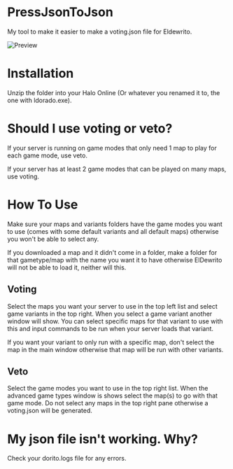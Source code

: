 # PressJsonToJson
My tool to make it easier to make a voting.json file for Eldewrito.

![Preview](https://i.imgur.com/acivcXr.png)

# Installation
Unzip the folder into your Halo Online (Or whatever you renamed it to, the one with ldorado.exe).

# Should I use voting or veto?
If your server is running on game modes that only need 1 map to play for each game mode, use veto.

If your server has at least 2 game modes that can be played on many maps, use voting.

# How To Use
Make sure your maps and variants folders have the game modes you want to use (comes with some default variants and all default maps) otherwise you won't be able to select any.

If you downloaded a map and it didn't come in a folder, make a folder for that gametype/map with the name you want it to have otherwise ElDewrito will not be able to load it, neither will this.

## Voting
Select the maps you want your server to use in the top left list and select game variants in the top right.
When you select a game variant another window will show. You can select specific maps for that variant to use with this and input commands to be run when your server loads that variant.

If you want your variant to only run with a specific map, don't select the map in the main window otherwise that map will be run with other variants.

## Veto
Select the game modes you want to use in the top right list. When the advanced game types window is shows select the map(s) to go with that game mode. Do not select any maps in the top right pane otherwise a voting.json will be generated.

# My json file isn't working. Why?
Check your dorito.logs file for any errors.
